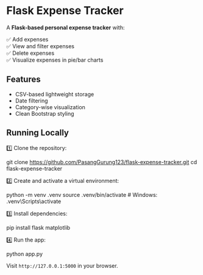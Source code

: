 # Flask Expense Tracker

A **Flask-based personal expense tracker** with:

✅ Add expenses  
✅ View and filter expenses  
✅ Delete expenses  
✅ Visualize expenses in pie/bar charts

## Features
- CSV-based lightweight storage
- Date filtering
- Category-wise visualization
- Clean Bootstrap styling

## Running Locally

1️⃣ Clone the repository:

git clone https://github.com/PasangGurung123/flask-expense-tracker.git
cd flask-expense-tracker


2️⃣ Create and activate a virtual environment:

python -m venv .venv
source .venv/bin/activate # Windows: .venv\Scripts\activate

3️⃣ Install dependencies:

pip install flask matplotlib

4️⃣ Run the app:

python app.py

Visit `http://127.0.0.1:5000` in your browser.

